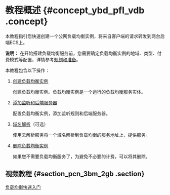 # 教程概述 {#concept_ybd_pfl_vdb .concept}

本教程指引您快速创建一个公网负载均衡实例，将来自客户端的请求转发到两台后端ECS上。

**说明：** 在开始搭建负载均衡服务前，您需要确定负载均衡实例的地域、类型、付费模式等配置，详情参考[规划和准备](intl.zh-CN/快速入门/规划和准备.md#)。

本教程包含以下操作：

1.  [创建负载均衡实例](intl.zh-CN/快速入门/创建负载均衡实例.md#)

    创建负载均衡实例。负载均衡实例是一个运行的负载均衡服务实体。

2.  [添加监听和后端服务器](intl.zh-CN/快速入门/配置负载均衡实例.md#)

    配置负载均衡实例，添加监听规则和后端服务器。

3.  [域名解析](intl.zh-CN/快速入门/域名解析.md#)（可选）

    使用云解析服务将一个域名解析到负载均衡的服务地址上，提供服务。

4.  [删除负载均衡实例](intl.zh-CN/快速入门/删除负载均衡实例.md#)

    如果您不需要负载均衡服务了，为避免不必要的计费，可以将其删除。


## 视频教程 {#section_pcn_3bm_2gb .section}

[负载均衡快速入门](../../../../intl.zh-CN/教程专区/负载均衡快速入门.md#)

